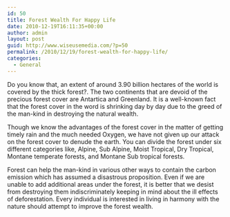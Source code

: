 ```yaml
---
id: 50
title: Forest Wealth For Happy Life
date: 2010-12-19T16:11:35+00:00
author: admin
layout: post
guid: http://www.wiseusemedia.com/?p=50
permalink: /2010/12/19/forest-wealth-for-happy-life/
categories:
  - General
---
```

Do you know that, an extent of around 3.90 billion hectares of the world is covered by the thick forest?. The two continents that are devoid of the precious forest cover are Antartica and Greenland. It is a well-known fact that the forest cover in the word is shrinking day by day due to the greed of the man-kind in destroying the natural wealth.

Though we know the advantages of the forest cover in the matter of getting timely rain and the much needed Oxygen, we have not given up our attack on the forest cover to denude the earth. You can divide the forest under six different categories like, Alpine, Sub Alpine, Moist Tropical, Dry Tropical, Montane temperate forests, and Montane Sub tropical forests.

Forest can help the man-kind in various other ways to contain the carbon emission which has assumed a disastrous proposition. Even if we are unable to add additional areas under the forest, it is better that we desist from destroying them indiscriminately keeping in mind about the ill effects of deforestation. Every individual is interested in living in harmony with the nature should attempt to improve the forest wealth.